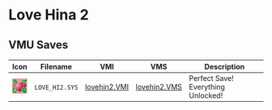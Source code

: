 # Love Hina 2

## VMU Saves

| Icon | Filename | VMI | VMS | Description |
|------|----------|-----|-----|-------------|
| ![Love Hina 2](../icons/LOVE_HI2.SYS.GIF) | `LOVE_HI2.SYS` | [lovehin2.VMI](lovehin2.VMI) | [lovehin2.VMS](lovehin2.VMS) | Perfect Save! Everything Unlocked! |
